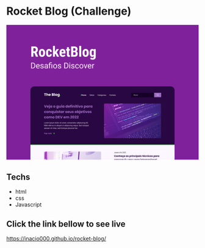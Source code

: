 # Rocket Blog (Challenge)
![preview](Capa.png)

## Techs

- html
- css
- Javascript

## Click the link bellow to see live
https://inacio000.github.io/rocket-blog/
